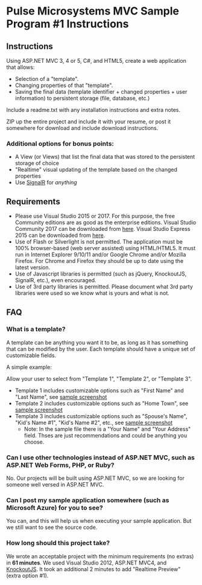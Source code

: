 # Pulse Microsystems MVC Sample Program #1 Instructions

## Instructions

Using ASP.NET MVC 3, 4 or 5, C#, and HTML5, create a web application that allows:

* Selection of a "template".
* Changing properties of that "template".
* Saving the final data (template identifier + changed properties + user information) to persistent storage (file, database, etc.)

Include a readme.txt with any installation instructions and extra notes.

ZIP up the entire project and include it with your resume, or post it somewhere for download and include download instructions.

### Additional options for bonus points:

* A View (or Views) that list the final data that was stored to the persistent storage of choice
* "Realtime" visual updating of the template based on the changed properties
* Use [SignalR](https://github.com/SignalR/SignalR) for *anything*

## Requirements

* Please use Visual Studio 2015 or 2017. For this purpose, the free Community editions are as good as the enterprise editions. Visual Studio Community 2017 can be downloaded from [here](https://www.visualstudio.com/vs/visual-studio-express/). Visual Studio Express 2015 can be downloaded from [here](https://www.visualstudio.com/post-download-vs/?sku=xweb&clcid=0x409&telem=ga).
* Use of Flash or Silverlight is not permitted. The application must be 100% browser-based (web server assisted) using HTML/HTML5. It must run in Internet Explorer 9/10/11 and/or Google Chrome and/or Mozilla Firefox. For Chrome and Firefox they should be up to date using the latest version.
* Use of Javascript libraries is permitted (such as jQuery, KnockoutJS, SignalR, etc.), even encouraged.
* Use of 3rd party libraries is permitted. Please document what 3rd party libraries were used so we know what is yours and what is not.

## FAQ

### What is a template?

A template can be anything you want it to be, as long as it has something that can be modified by the user. Each template should have a unique set of customizable fields.

A simple example:

Allow your user to select from "Template 1", "Template 2", or "Template 3".

* Template 1 includes customizable options such as "First Name" and "Last Name", see [sample screenshot](https://github.com/pulsemicro/mvc-sample-1-instructions/raw/master/MvcSample1-Template1.PNG)
* Template 2 includes customizable options such as "Home Town", see [sample screenshot](https://github.com/pulsemicro/mvc-sample-1-instructions/raw/master/MvcSample1-Template2.PNG)
* Template 3 includes customizable options such as "Spouse's Name", "Kid's Name #1", "Kid's Name #2", etc., see [sample screenshot](https://github.com/pulsemicro/mvc-sample-1-instructions/raw/master/MvcSample1-Template3.PNG)
  * Note: In the sample file there is a "Your Name" and "Your Address" field. Thses are just recommendations and could be anything you choose.

### Can I use other technologies instead of ASP.NET MVC, such as ASP.NET Web Forms, PHP, or Ruby?

No. Our projects will be built using ASP.NET MVC, so we are looking for someone well versed in ASP.NET MVC.

### Can I post my sample application somewhere (such as Microsoft Azure) for you to see?

You can, and this will help us when executing your sample application. But we still want to see the source code.

### How long should this project take?

We wrote an acceptable project with the minimum requirements (no extras) in **61 minutes**. We used Visual Studio 2012, ASP.NET MVC4, and [KnockoutJS](http://knockoutjs.com/).  It took an additional 2 minutes to add "Realtime Preview" (extra option #1).

